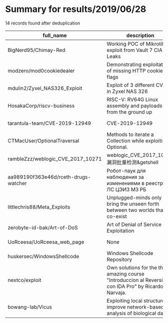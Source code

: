 
# Summary for results/2019/06/28
    
14 records found after deduplication

| full_name | description | html_url | matched_list | matched_count | pushed_at | size | stargazers_count | language | forks_count |
|--------------------------------------|------------------------------------------------------------------------------------------------------|---------------------------------------------------------|----------------|-----------------|---------------------------|--------|--------------------|------------|---------------|
| BigNerd95/Chimay-Red | Working POC of Mikrotik exploit from Vault 7 CIA Leaks | https://github.com/BigNerd95/Chimay-Red | ['exploit'] | 1 | 2019-06-28 11:03:24+00:00 | 1656 | 591 | Python | 215 |
| modzero/mod0cookiedealer | Demonstrating exploitation of missing HTTP cookie flags | https://github.com/modzero/mod0cookiedealer | ['exploit'] | 1 | 2019-06-28 14:50:58+00:00 | 11 | 4 | JavaScript | 2 |
| mdulin2/Zyxel_NAS326_Exploit | Exploit of 3 different CVE's in Zyxel NAS 326 | https://github.com/mdulin2/Zyxel_NAS326_Exploit | ['exploit'] | 1 | 2019-06-28 01:25:32+00:00 | 20 | 2 | Python | 0 |
| HosakaCorp/riscv-business | RISC-V: RV64G Linux assembly and payloads from the ground up | https://github.com/HosakaCorp/riscv-business | ['shellcode'] | 1 | 2019-06-28 01:40:16+00:00 | 77 | 3 | Assembly | 0 |
| tarantula-team/CVE-2019-12949 | CVE-2019-12949 | https://github.com/tarantula-team/CVE-2019-12949 | ['cve-2'] | 1 | 2019-06-28 04:19:38+00:00 | 29 | 27 | | 9 |
| CTMacUser/OptionalTraversal | Methods to iterate a Collection while exploiting Optional. | https://github.com/CTMacUser/OptionalTraversal | ['exploit'] | 1 | 2019-06-28 06:33:53+00:00 | 6 | 0 | Swift | 0 |
| rambleZzz/weblogic_CVE_2017_10271 | weblogic_CVE_2017_10271漏洞批量检测&getshell | https://github.com/rambleZzz/weblogic_CVE_2017_10271 | ['cve-2'] | 1 | 2019-06-28 01:43:58+00:00 | 32 | 0 | Python | 1 |
| aa989190f363e46d/rceth-drugs-watcher | Робот-паук для наблюдения за изменениями в реестре ЛС ЦЭИЗ МЗ РБ | https://github.com/aa989190f363e46d/rceth-drugs-watcher | ['rce'] | 1 | 2019-06-28 10:13:40+00:00 | 8 | 0 | Python | 0 |
| littlechris88/Meta_Exploits | Unplugged-minds only bring the unseen forth between two worlds that co-exist | https://github.com/littlechris88/Meta_Exploits | ['exploit'] | 1 | 2019-06-28 17:36:34+00:00 | 13 | 1 | | 0 |
| zerobyte-id-bak/Art-of-DoS | Art of Denial of Service Exploitation | https://github.com/zerobyte-id-bak/Art-of-DoS | ['exploit'] | 1 | 2019-06-28 08:36:05+00:00 | 0 | 2 | | 1 |
| UoRceesa/UoRceesa_web_page | None | https://github.com/UoRceesa/UoRceesa_web_page | ['rce'] | 1 | 2019-06-28 11:40:16+00:00 | 0 | 0 | | 0 |
| huskersec/WindowsShellcode | Windows Shellcode Repository | https://github.com/huskersec/WindowsShellcode | ['shellcode'] | 1 | 2019-06-28 14:37:15+00:00 | 3 | 0 | C# | 1 |
| nextco/exploit | Own solutions for the the amazing course "Introduccion al Reversing con IDA Pro" by Ricardo Narvaja. | https://github.com/nextco/exploit | ['exploit'] | 1 | 2019-06-28 15:52:13+00:00 | 12004 | 2 | Python | 0 |
| bowang-lab/Vicus | Exploiting local structures to improve network-based analysis of biological data | https://github.com/bowang-lab/Vicus | ['exploit'] | 1 | 2019-06-28 17:45:08+00:00 | 83755 | 0 | MATLAB | 0 |
